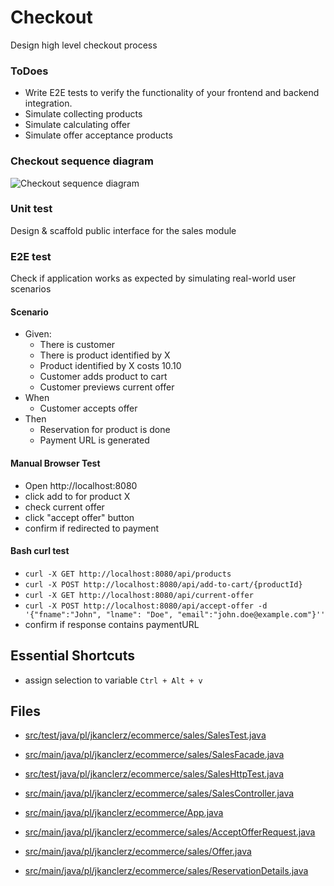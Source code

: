 # Checkout
Design high level checkout process

### ToDoes
- Write E2E tests to verify the functionality of your frontend and backend integration.
- Simulate collecting products
- Simulate calculating offer
- Simulate offer acceptance products

### Checkout sequence diagram
![Checkout sequence diagram](assets/08__checkout-sequence.jpg)

### Unit test
Design & scaffold public interface for the sales module 

### E2E test
Check if application works as expected by simulating real-world user scenarios

#### Scenario
* Given:
  * There is customer
  * There is product identified by X 
  * Product identified by X costs 10.10
  * Customer adds product to cart 
  * Customer previews current offer
* When 
  * Customer accepts offer
* Then
  * Reservation for product is done
  * Payment URL is generated

#### Manual Browser Test
* Open http://localhost:8080
* click add to for product X
* check current offer
* click "accept offer" button
* confirm if redirected to payment

#### Bash curl test
* ``curl -X GET http://localhost:8080/api/products``
* ``curl -X POST http://localhost:8080/api/add-to-cart/{productId}``
* ``curl -X GET http://localhost:8080/api/current-offer``
* ``curl -X POST http://localhost:8080/api/accept-offer -d '{"fname":"John", "lname": "Doe", "email":"john.doe@example.com"}''``
* confirm if response contains paymentURL

## Essential Shortcuts
* assign selection to variable ``Ctrl + Alt + v``

## Files
* [src/test/java/pl/jkanclerz/ecommerce/sales/SalesTest.java](../src/test/java/pl/tnykiel/ecommerce/sales/SalesTest.java)
* [src/main/java/pl/jkanclerz/ecommerce/sales/SalesFacade.java](../src/main/java/pl/tnykiel/ecommerce/sales/SalesFacade.java)

* [src/test/java/pl/jkanclerz/ecommerce/sales/SalesHttpTest.java](../src/test/java/pl/tnykiel/ecommerce/sales/SalesHttpTest.java)
* [src/main/java/pl/jkanclerz/ecommerce/sales/SalesController.java](../src/main/java/pl/tnykiel/ecommerce/sales/SalesController.java)

* [src/main/java/pl/jkanclerz/ecommerce/App.java](../src/main/java/pl/tnykiel/ecommerce/App.java)
* [src/main/java/pl/jkanclerz/ecommerce/sales/AcceptOfferRequest.java](../src/main/java/pl/tnykiel/ecommerce/sales/AcceptOfferRequest.java)
* [src/main/java/pl/jkanclerz/ecommerce/sales/Offer.java](../src/main/java/pl/tnykiel/ecommerce/sales/Offer.java)
* [src/main/java/pl/jkanclerz/ecommerce/sales/ReservationDetails.java](../src/main/java/pl/tnykiel/ecommerce/sales/ReservationDetails.java)


